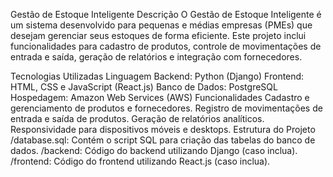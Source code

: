 Gestão de Estoque Inteligente
Descrição
O Gestão de Estoque Inteligente é um sistema desenvolvido para pequenas e médias empresas (PMEs) que desejam gerenciar seus estoques de forma eficiente. Este projeto inclui funcionalidades para cadastro de produtos, controle de movimentações de entrada e saída, geração de relatórios e integração com fornecedores.

Tecnologias Utilizadas
Linguagem Backend: Python (Django)
Frontend: HTML, CSS e JavaScript (React.js)
Banco de Dados: PostgreSQL
Hospedagem: Amazon Web Services (AWS)
Funcionalidades
Cadastro e gerenciamento de produtos e fornecedores.
Registro de movimentações de entrada e saída de produtos.
Geração de relatórios analíticos.
Responsividade para dispositivos móveis e desktops.
Estrutura do Projeto
/database.sql: Contém o script SQL para criação das tabelas do banco de dados.
/backend: Código do backend utilizando Django (caso inclua).
/frontend: Código do frontend utilizando React.js (caso inclua).
